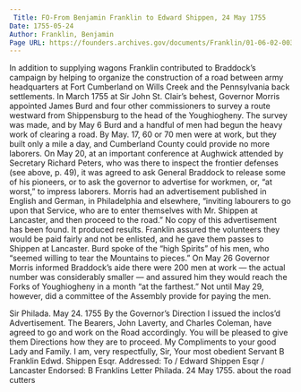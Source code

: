```yaml
---
 Title: FO-From Benjamin Franklin to Edward Shippen, 24 May 1755
Date: 1755-05-24
Author: Franklin, Benjamin
Page URL: https://founders.archives.gov/documents/Franklin/01-06-02-0030
---
```


In addition to supplying wagons Franklin contributed to Braddock’s campaign by helping to organize the construction of a road between army headquarters at Fort Cumberland on Wills Creek and the Pennsylvania back settlements. In March 1755 at Sir John St. Clair’s behest, Governor Morris appointed James Burd and four other commissioners to survey a route westward from Shippensburg to the head of the Youghiogheny. The survey was made, and by May 6 Burd and a handful of men had begun the heavy work of clearing a road. By May. 17, 60 or 70 men were at work, but they built only a mile a day, and Cumberland County could provide no more laborers. On May 20, at an important conference at Aughwick attended by Secretary Richard Peters, who was there to inspect the frontier defenses (see above, p. 49), it was agreed to ask General Braddock to release some of his pioneers, or to ask the governor to advertise for workmen, or, “at worst,” to impress laborers. Morris had an advertisement published in English and German, in Philadelphia and elsewhere, “inviting labourers to go upon that Service, who are to enter themselves with Mr. Shippen at Lancaster, and then proceed to the road.” No copy of this advertisement has been found. It produced results. Franklin assured the volunteers they would be paid fairly and not be enlisted, and he gave them passes to Shippen at Lancaster. Burd spoke of the “high Spirits” of his men, who “seemed willing to tear the Mountains to pieces.” On May 26 Governor Morris informed Braddock’s aide there were 200 men at work — the actual number was considerably smaller — and assured him they would reach the Forks of Youghiogheny in a month “at the farthest.” Not until May 29, however, did a committee of the Assembly provide for paying the men.
 
Sir
Philada. May 24. 1755
By the Governor’s Direction I issued the inclos’d Advertisement. The Bearers, John Laverty, and Charles Coleman, have agreed to go and work on the Road accordingly. You will be pleased to give them Directions how they are to proceed. My Compliments to your good Lady and Family. I am, very respectfully, Sir, Your most obedient Servant
B Franklin
Edwd. Shippen Esqr.
 Addressed: To / Edward Shippen Esqr / Lancaster
Endorsed: B Franklins Letter Philada. 24 May 1755. about the road cutters
